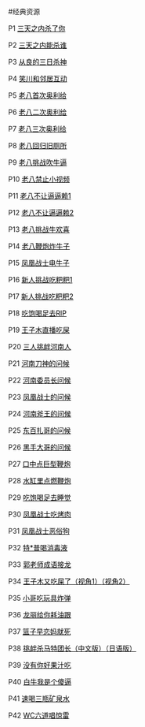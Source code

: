 #经典资源
		<p style="text-align: left">
		P1
		<a style="color:black" href="./threeday.mp4">三天之内杀了你</a> 
	</p>
		<p style="text-align: left">
		P2
		<a style="color:black" href="./threedaykill.mp4">三天之内能杀谁</a> 	
	</p>
		<p style="text-align: left">
		P3
		<a style="color:black" href="./goodthreeday.mp4">从良的三日杀神</a> 
	</p>
		<p style="text-align: left">
		P4
		<a style="color:black" href="./sxchudong.mp4">笑川和邻居互动</a> 
	</p>
		<p style="text-align: left">
		P5
		<a style="color:black" href="./1old8.mp4">老八首次奥利给</a> 
	</p>
		<p style="text-align: left">
		P6
		<a style="color:black" href="./2old8.mp4">老八二次奥利给</a> 
	</p>
		<p style="text-align: left">
		P7
		<a style="color:black" href="./3old8.mp4">老八三次奥利给</a> 
	</p>
		<p style="text-align: left">
		P8
		<a style="color:black" href="./11old8.mp4">老八回归旧厕所</a>
	</p>
		<p style="text-align: left">
		P9
		<a style="color:black" href="./4old8.mp4">老八挑战吹牛逼</a> 
	</p>
		<p style="text-align: left">
		P10
		<a style="color:black" href="./10old8.mp4">老八禁止小视频</a>
	</p>
		<p style="text-align: left">
		P11
		<a style="color:black" href="./9old8.mp4">老八不让逼逼赖1</a>
	</p>
		<p style="text-align: left">
		P12
		<a style="color:black" href="./12old8.mp4">老八不让逼逼赖2</a>
	</p>
		<p style="text-align: left">
		P13
		<a style="color:black" href="./5old8.mp4">老八挑战牛欢喜</a> 
	</p>
		<p style="text-align: left">
		P14
		<a style="color:black" href="./6old8.mp4">老八鞭炮炸牛子</a> 
	</p>
		<p style="text-align: left">
		P15
		<a style="color:black" href="./niuzi.mp4">凤凰战士电牛子</a> 
	</p>
		<p style="text-align: left">
		P16
		<a style="color:black" href="./xinren.mp4">新人挑战吃粑粑1</a> 
	</p>
		<p style="text-align: left">
		P17
		<a style="color:black" href="./baba.mp4">新人挑战吃粑粑2</a>
	</p>
		<p style="text-align: left">
		P18
		<a style="color:black" href="./rip.mp4">吃饱喝足去RIP</a>
	</p>
		<p style="text-align: left">
		P19
		<a style="color:black" href="./zimu.mp4">王子木直播吃屎</a>
	</p>
		<p style="text-align: left">
		P20
		<a style="color:black" href="./henan2.mp4">三人挑衅河南人</a> 
	</p>
		<p style="text-align: left">
		P21
		<a style="color:black" href="./henan.mp4">河南刀神的问候</a> 
	</p>
		<p style="text-align: left">
		P22
		<a style="color:black" href="./henan3.mp4">河南委员长问候</a> 
	</p>
		<p style="text-align: left">
		P23
		<a style="color:black" href="./fenghuang.mp4">凤凰战士的问候</a> 	
	</p>
		<p style="text-align: left">
		P24
		<a style="color:black" href="./fuwang.mp4">河南斧王的问候</a> 
	</p>
		<p style="text-align: left">
		P25
		<a style="color:black" href="./zhage.mp4">东百扎哥的问候</a> 
	</p>
		<p style="text-align: left">
		P26
		<a style="color:black" href="./heishou.mp4">黑手大哥的问候</a>
	</p>
		<p style="text-align: left">
		P27
		<a style="color:black" href="./bigfirecracker.mp4">口中点巨型鞭炮</a>
	</p>
		<p style="text-align: left">
		P28
		<a style="color:black" href="./firecracker.mp4">水缸里点燃鞭炮</a>
	</p>
		<p style="text-align: left">
		P29
		<a style="color:black" href="./chibao.mp4">吃饱喝足去睡觉</a>
	</p>
		<p style="text-align: left">
		P30
		<a style="color:black" href="./haochi.mp4">凤凰战士吃烤肉</a>
	</p>
		<p style="text-align: left">
		P31
		<a style="color:black" href="./esu.mp4">凤凰战士恶俗狗</a>
	</p>
		<p style="text-align: left">
		P32
		<a style="color:black" href="./disinfectant.mp4">特*普喝消毒液</a>
	</p>
		<p style="text-align: left">
		P33
		<a style="color:black" href="./cyjl.mp4">郭老师成语接龙</a>
	</p>
		<p style="text-align: left">
		P34
		<a style="color:black" href="./wzmcs.mp4">王子木又吃屎了（视角1）</a><a style="color:black" href="./wzmzbcs.mp4">（视角2）</a>
	</p>
		<p style="text-align: left">
		P35
		<a style="color:black" href="./bomb.mp4">小哥吃玩具炸弹</a>
	</p>
		<p style="text-align: left">
		P36
		<a style="color:black" href="./guake.mp4">龙丽给你耗油跟</a>
	</p>
		<p style="text-align: left">
		P37
		<a style="color:black" href="./xswl.mp4">篮子早恋妈就死</a>
	</p>
		<p style="text-align: left">
		P38
		<a style="color:black" href="./tuanzhang.mp4">挑衅杀马特团长（中文版）</a><a style="color:black" href="./riyu.mp4">（日语版）</a>
	</p>
		<p style="text-align: left">
		P39
		<a style="color:black" href="./goodjuice.mp4">没有你好果汁吃</a>
	</p>
		<p style="text-align: left">
		P40
		<a style="color:black" href="./imsb.mp4">白牛我是个傻逼</a>
	</p>
		<p style="text-align: left">
		P41
		<a style="color:black" href="./quickly.mp4">速喝三瓶矿泉水</a>
	</p>
		<p style="text-align: left">
		P42
		<a style="color:black" href="./jinglei.mp4">WC六道唱惊雷</a>
	</p>
